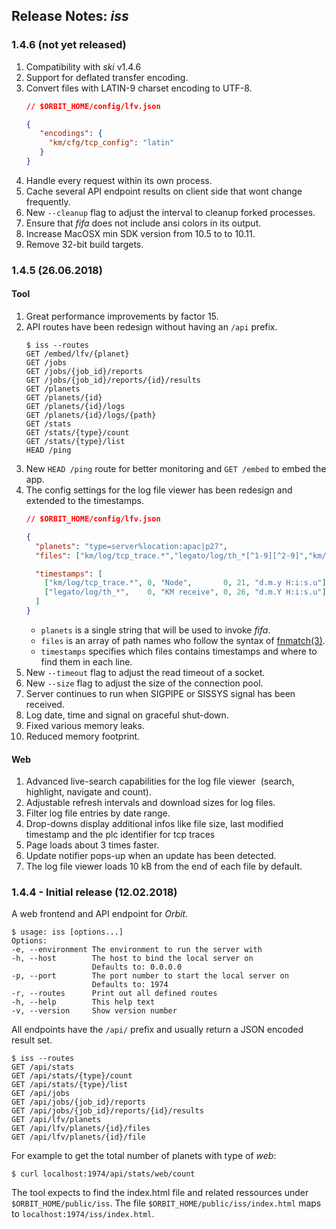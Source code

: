 ## Release Notes: _iss_

### 1.4.6 (not yet released)

1. Compatibility with _ski_ v1.4.6
2. Support for deflated transfer encoding.
3. Convert files with LATIN-9 charset encoding to UTF-8.
   ```json
   // $ORBIT_HOME/config/lfv.json
   
   {
      "encodings": {
        "km/cfg/tcp_config": "latin"
      }
   }
   ```
4. Handle every request within its own process.
5. Cache several API endpoint results on client side that wont change frequently.
6. New `--cleanup` flag to adjust the interval to cleanup forked processes.
7. Ensure that _fifa_ does not include ansi colors in its output.
8. Increase MacOSX min SDK version from 10.5 to to 10.11.
9. Remove 32-bit build targets.

### 1.4.5 (26.06.2018)

#### Tool

1. Great performance improvements by factor 15.
2. API routes have been redesign without having an `/api` prefix.
   ```
   $ iss --routes
   GET /embed/lfv/{planet}
   GET /jobs
   GET /jobs/{job_id}/reports
   GET /jobs/{job_id}/reports/{id}/results
   GET /planets
   GET /planets/{id}
   GET /planets/{id}/logs
   GET /planets/{id}/logs/{path}
   GET /stats
   GET /stats/{type}/count
   GET /stats/{type}/list
   HEAD /ping
   ```
3. New `HEAD /ping` route for better monitoring and `GET /embed` to embed the app.
4. The config settings for the log file viewer has been redesign and extended to the timestamps.
   ```json
   // $ORBIT_HOME/config/lfv.json
   
   {
     "planets": "type=server%location:apac|p27",
     "files": ["km/log/tcp_trace.*","legato/log/th_*[^1-9][^2-9]","km/cfg/tcp_config"],
   
     "timestamps": [
       ["km/log/tcp_trace.*", 0, "Node",       0, 21, "d.m.y H:i:s.u"],
       ["legato/log/th_*",    0, "KM receive", 0, 26, "d.m.Y H:i:s.u"]
     ]
   }
   ```
   - `planets` is a single string that will be used to invoke _fifa_.
   - `files` is an array of path names who follow the syntax of [fnmatch(3)](http://man7.org/linux/man-pages/man3/fnmatch.3.html).
   - `timestamps` specifies which files contains timestamps and where to find them in each line.
5. New `--timeout` flag to adjust the read timeout of a socket.
6. New `--size` flag to adjust the size of the connection pool.
7. Server continues to run when SIGPIPE or SISSYS signal has been received.
8. Log date, time and signal on graceful shut-down.
9. Fixed various memory leaks.
10. Reduced memory footprint.

#### Web

1. Advanced live-search capabilities for the log file viewer  (search, highlight, navigate and count).
2. Adjustable refresh intervals and download sizes for log files.
3. Filter log file entries by date range.
4. Drop-downs display additional infos like file size, last modified timestamp and the plc identifier for tcp traces
5. Page loads about 3 times faster.
6. Update notifier pops-up when an update has been detected.
7. The log file viewer loads 10 kB from the end of each file by default.

### 1.4.4 - Initial release (12.02.2018)

A web frontend and API endpoint for _Orbit_.

```
$ usage: iss [options...]
Options:
-e, --environment The environment to run the server with
-h, --host        The host to bind the local server on
                  Defaults to: 0.0.0.0
-p, --port        The port number to start the local server on
                  Defaults to: 1974
-r, --routes      Print out all defined routes
-h, --help        This help text
-v, --version     Show version number
```

All endpoints have the `/api/` prefix and usually return a JSON encoded result set.

```
$ iss --routes
GET /api/stats
GET /api/stats/{type}/count
GET /api/stats/{type}/list
GET /api/jobs
GET /api/jobs/{job_id}/reports
GET /api/jobs/{job_id}/reports/{id}/results
GET /api/lfv/planets
GET /api/lfv/planets/{id}/files
GET /api/lfv/planets/{id}/file
```

For example to get the total number of planets with type of _web_:

```
$ curl localhost:1974/api/stats/web/count
```

The tool expects to find the index.html file and related ressources under `$ORBIT_HOME/public/iss`. The file `$ORBIT_HOME/public/iss/index.html` maps to `localhost:1974/iss/index.html`.
